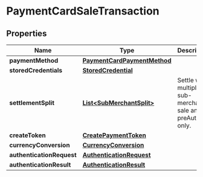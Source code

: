 
# PaymentCardSaleTransaction

## Properties
Name | Type | Description | Notes
------------ | ------------- | ------------- | -------------
**paymentMethod** | [**PaymentCardPaymentMethod**](PaymentCardPaymentMethod.md) |  | 
**storedCredentials** | [**StoredCredential**](StoredCredential.md) |  |  [optional]
**settlementSplit** | [**List&lt;SubMerchantSplit&gt;**](SubMerchantSplit.md) | Settle with multiple sub-merchants, sale and preAuth only. |  [optional]
**createToken** | [**CreatePaymentToken**](CreatePaymentToken.md) |  |  [optional]
**currencyConversion** | [**CurrencyConversion**](CurrencyConversion.md) |  |  [optional]
**authenticationRequest** | [**AuthenticationRequest**](AuthenticationRequest.md) |  |  [optional]
**authenticationResult** | [**AuthenticationResult**](AuthenticationResult.md) |  |  [optional]



